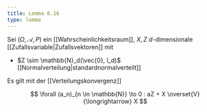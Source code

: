 ```yaml
---
title: Lemma 6.16
type: lemma
---
```


Sei $(\Omega, \mathcal{A}, P)$ ein [[Wahrscheinlichkeitsraum]], $X, Z$ $d$-dimensionale [[Zufallsvariable|Zufallsvektoren]] mit
- $Z \sim \mathbb{N}_d(\vec{0}, I_d)$ [[Normalverteilung|standardnormalverteilt]]

Es gilt mit der [[Verteilungskonvergenz]]

$$
	\forall (a_n)_{n \in \mathbb{N}} \to 0 : aZ + X \overset{V}{\longrightarrow} X
$$